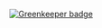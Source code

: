 
[![Greenkeeper badge](https://badges.greenkeeper.io/zhuangya/amap-directive.svg)](https://greenkeeper.io/)
